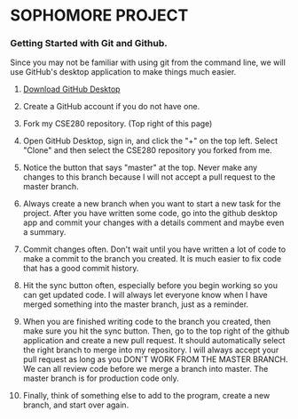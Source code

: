# SOPHOMORE PROJECT

### Getting Started with Git and Github.

Since you may not be familiar with using git from the command line, we will use
GitHub's desktop application to make things much easier.

1. [Download GitHub Desktop](https://desktop.github.com/)

2. Create a GitHub account if you do not have one.

3. Fork my CSE280 repository. (Top right of this page)

4. Open GitHub Desktop, sign in, and click the "+" on the top left. Select "Clone"
and then select the CSE280 repository you forked from me.

5. Notice the button that says "master" at the top. Never make any changes to this
branch because I will not accept a pull request to the master branch.

6. Always create a new branch when you want to start a new task for the project.
After you have written some code, go into the github desktop app and commit your changes
with a details comment and maybe even a summary.

7. Commit changes often. Don't wait until you have written a lot of code to make a
commit to the branch you created. It is much easier to fix code that has a good commit
history.

8. Hit the sync button often, especially before you begin working so you can get
updated code. I will always let everyone know when I have merged something into the master
branch, just as a reminder.

9. When you are finished writing code to the branch you created, then make sure you
hit the sync button. Then, go to the top right of the github application and create
a new pull request. It should automatically select the right branch to merge into
my repository. I will always accept your pull request as long as you DON'T WORK FROM
THE MASTER BRANCH. We can all review code before we merge a branch into master.
The master branch is for production code only. 

10. Finally, think of something else to add to the program, create a new branch,
and start over again.
